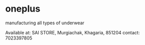 # oneplus
manufacturing all types of underwear

Available at:  SAI STORE, Murgiachak, Khagaria, 851204
contact:       7023397805
